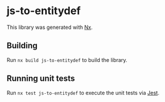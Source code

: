 # js-to-entitydef

This library was generated with [Nx](https://nx.dev).

## Building

Run `nx build js-to-entitydef` to build the library.

## Running unit tests

Run `nx test js-to-entitydef` to execute the unit tests via [Jest](https://jestjs.io).
